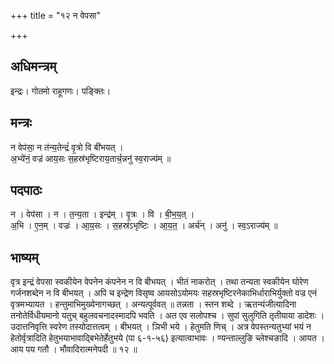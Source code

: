 +++
title = "१२ न वेपसा"

+++
## अधिमन्त्रम्
इन्द्रः। गोतमो राहूगणः। पङ्क्तिः।

## मन्त्रः
न वेप॑सा॒ न त॑न्य॒तेन्द्रं॑ वृ॒त्रो वि बी॑भयत् ।  
अ॒भ्ये॑नं॒ वज्र॑ आय॒सः स॒हस्र॑भृष्टिराय॒तार्च॒न्ननु॑ स्व॒राज्य॑म् ॥

## पदपाठः
न । वेप॑सा । न । त॒न्य॒ता । इन्द्र॑म् । वृ॒त्रः । वि । बी॒भ॒य॒त् ।  
अ॒भि । ए॒न॒म् । वज्रः॑ । आ॒य॒सः । स॒हस्र॑ऽभृष्टिः । आ॒य॒त॒ । अर्च॑न् । अनु॑ । स्व॒ऽराज्य॑म् ॥

## भाष्यम्
वृत्र इन्द्रं वेपसा स्वकीयेन वेपनेन कंपनेन न वि बीभयत् । भीतं नाकरोत् । तथा तन्यता स्वकीयेन घोरेण गर्जनशब्देन न वि बीभयत् । अपि च इन्द्रेण विसृष्व आयसोऽयोमयः सहस्रभृष्टिरनेकाभिर्धाराभिर्युक्तो वज्र एनं वृत्रमभ्यायत । हन्तुमाभिमुख्येनागच्छत् । अन्यत्पूर्ववत् ॥ तन्नता । स्तन शब्दे । ऋतन्यंजीत्यादिना तनोतेर्विधीयमानो यतुच् बहुलवचनादस्मादपि भवति । अत एव सलोपश्च । सुपां सुलुगिति तृतीयाया डादेशः । उदात्तनिवृत्ति स्वरेण तस्योदात्तत्वम् । बीभयत् । ञिभी भये । हेतुमति णिच् । अत्र वेपस्तन्यतुभ्यां भयं न हेतोर्वृत्रादिति हेतुभयाभावाद्बिभेतेर्हेतुभये (पा ६-१-५६) इत्यात्वाभावः । ण्यन्ताल्लुङि च्लेश्चङादि । आयत । आय पय गतौ । भौवादिरात्मनेपदी ॥ १२ ॥
